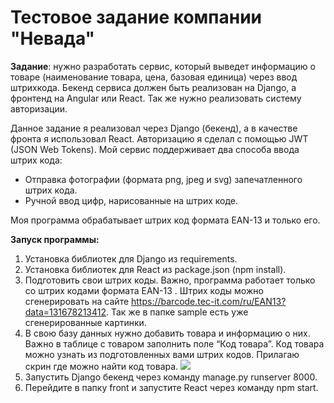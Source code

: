 # Тестовое задание компании "Невада"

__Задание__: нужно разработать сервис, который выведет информацию о товаре (наименование товара, цена, базовая единица) через ввод штрихкода. Бекенд сервиса должен быть реализован на Django, а фронтенд на Angular или React. Так же нужно реализовать систему авторизации.

Данное задание я реализовал через Django (бекенд), а в качестве фронта я использовал React. Авторизацию я сделал с помощью JWT (JSON Web Tokens). Мой сервис поддерживает два способа ввода штрих кода:

- Отправка фотографии (формата png, jpeg и svg) запечатленного штрих кода.
- Ручной ввод цифр, нарисованные на штрих коде.

Моя программа обрабатывает штрих код формата EAN-13 и только его.

__Запуск программы:__

1. Установка библиотек для Django из requirements.
2. Установка библиотек для React из package.json (npm install).
3. Подготовить свои штрих коды. Важно, программа работает только со штрих кодами формата EAN-13 . Штрих коды можно сгенерировать на сайте https://barcode.tec-it.com/ru/EAN13?data=131678213412. Так же в папке sample есть уже сгенерированные картинки.
4. В свою базу данных нужно добавить товара и информацию о них. Важно в таблице с товаром заполнить поле “Код товара”. Код товара можно узнать из подготовленных вами штрих кодов. Прилагаю скрин где можно найти код товара.
![](https://infotables.ru/images/straniy/shtrih-kod/shtrih-kod-5.png)
5. Запустить Django бекенд через команду manage.py runserver 8000.
6. Перейдите в папку front и запустите React через команду npm start.
